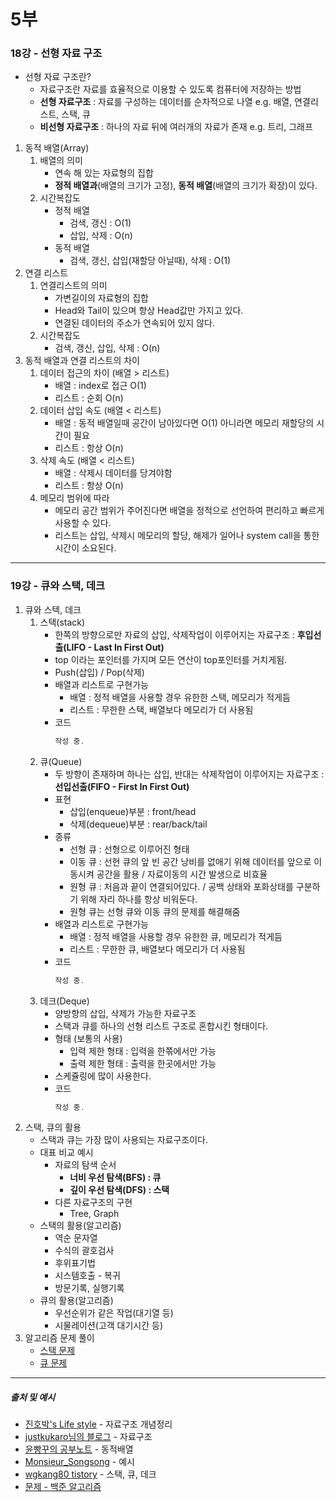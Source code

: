 # 5부
### 18강 - 선형 자료 구조

* 선형 자료 구조란?
   - 자료구조란 자료를 효율적으로 이용할 수 있도록 컴퓨터에 저장하는 방법
   - **선형 자료구조** : 자료를 구성하는 데이터를 순차적으로 나열 
     e.g. 배열, 연결리스트, 스택, 큐
   - **비선형 자료구조** : 하나의 자료 뒤에 여러개의 자료가 존재
     e.g. 트리, 그래프

1. 동적 배열(Array)
   1. 배열의 의미
      * 연속 해 있는 자료형의 집합
      * **정적 배열과**(배열의 크기가 고정), **동적 배열**(배열의 크기가 확장)이 있다.
   1. 시간복잡도
      - 정적 배열 
         * 검색, 갱신 : O(1) 
         * 삽입, 삭제 : O(n)
      - 동적 배열
         * 검색, 갱신, 삽입(재할당 아닐때), 삭제 : O(1)
1. 연결 리스트
   1. 연결리스트의 의미
      * 가변길이의 자료형의 집합
      * Head와 Tail이 있으며 항상 Head값만 가지고 있다.
      * 연결된 데이터의 주소가 연속되어 있지 않다.
   2. 시간복잡도 
      * 검색, 갱신, 삽입, 삭제 : O(n) 
2. 동적 배열과 연결 리스트의 차이
   1. 데이터 접근의 차이 (배열 > 리스트)
      - 배열 : index로 접근 O(1) 
      - 리스트 : 순회 O(n)
   2. 데이터 삽입 속도 (배열 < 리스트)
      - 배열 : 동적 배열일때 공간이 남아있다면 O(1) 아니라면 메모리 재할당의 시간이 필요
      - 리스트 : 항상 O(n)
   3. 삭제 속도 (배열 < 리스트) 
      - 배열 : 삭제시 데이터를 당겨야함
      - 리스트 : 항상 O(n)
   4. 메모리 범위에 따라
      - 메모리 공간 범위가 주어진다면 배열을 정적으로 선언하여 편리하고 빠르게 사용할 수 있다.
      - 리스트는 삽입, 삭제시 메모리의 할당, 해제가 일어나 system call을 통한 시간이 소요된다.

***
### 19강 - 큐와 스택, 데크
1. 큐와 스텍, 데크
   1. 스택(stack)
      - 한쪽의 방향으로만 자료의 삽입, 삭제작업이 이루어지는 자료구조 : **후입선출(LIFO - Last In First Out)**
      - top 이라는 포인터를 가지며 모든 연산이 top포인터를 거치게됨.
      - Push(삽입) / Pop(삭제)
      - 배열과 리스트로 구현가능
        - 배열 : 정적 배열을 사용할 경우 유한한 스택, 메모리가 적게듬
        - 리스트 : 무한한 스택, 배열보다 메모리가 더 사용됨
      - 코드
        ```C++
        작성 중.
        ```
   2. 큐(Queue) 
      - 두 방향이 존재하며 하나는 삽입, 반대는 삭제작업이 이루어지는 자료구조 : **선입선출(FIFO - First In First Out)**
      - 표현 
        - 삽입(enqueue)부분 : front/head
        - 삭제(dequeue)부분 : rear/back/tail
      - 종류
        - 선형 큐 : 선형으로 이루어진 형태
        - 이동 큐 : 선현 큐의 앞 빈 공간 낭비를 없애기 위해 데이터를 앞으로 이동시켜 공간을 활용 / 자료이동의 시간 발생으로 비효율
        - 원형 큐 : 처음과 끝이 연결되어있다. / 공백 상태와 포화상태를 구분하기 위해 자리 하나를 항상 비워둔다. 
        - 원형 큐는 선형 큐와 이동 큐의 문제를 해결해줌
      - 배열과 리스트로 구현가능
        - 배열 : 정적 배열을 사용할 경우 유한한 큐, 메모리가 적게듬
        - 리스트 : 무한한 큐, 배열보다 메모리가 더 사용됨
      - 코드
        ```C++
        작성 중.
        ```
    1. 데크(Deque)
       - 양방향의 삽입, 삭제가 가능한 자료구조
       - 스택과 큐를 하나의 선형 리스트 구조로 혼합시킨 형태이다.
       - 형태 (보통의 사용)
         - 입력 제한 형태 : 입력을 한쪾에서만 가능
         - 출력 제한 형태 : 출력을 한곳에서만 가능
       - 스케쥴링에 많이 사용한다.
       - 코드
          ```C++
          작성 중.
          ```
2. 스택, 큐의 활용
   - 스택과 큐는 가장 많이 사용되는 자료구조이다.
   - 대표 비교 예시
     - 자료의 탐색 순서
       - **너비 우선 탐색(BFS) : 큐**
       - **깊이 우선 탐색(DFS) : 스택**
     - 다른 자료구조의 구현
       - Tree, Graph
   - 스택의 활용(알고리즘)
     - 역순 문자열
     - 수식의 괄호검사
     - 후위표기법
     - 시스템호출 - 복귀
     - 방문기록, 실행기록
   - 큐의 활용(알고리즘)
     - 우선순위가 같은 작업(대기열 등)
     - 시물레이션(고객 대기시간 등)
3. 알고리즘 문제 풀이
     -  [스택 문제](https://www.acmicpc.net/search#q=%EC%8A%A4%ED%83%9D&c=Problems)
     -  [큐 문제](https://www.acmicpc.net/search#q=%ED%81%90&c=Problems)

***

##### 출처 및 예시
* [진호박's Life style](http://jinhobak.tistory.com/221) - 자료구조 개념정리
* [justkukaro님의 블로그](http://blog.naver.com/justkukaro/220546117085) - 자료구조
* [윤빵꾸의 공부노트](http://yoonpunk.tistory.com/8) - 동적배열
* [Monsieur_Songsong](http://monsieursongsong.tistory.com/category/Programming/Algorithm) - 예시
* [wgkang80 tistory](http://wgkang80.tistory.com/171) - 스택, 큐, 데크
* [문제 - 백준 알고리즘](https://www.acmicpc.net/) 